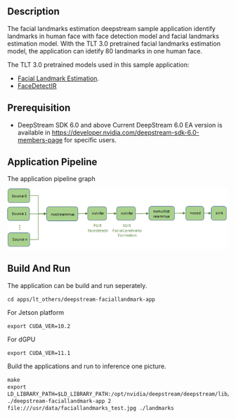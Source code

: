 ## Description
The facial landmarks estimation deepstream sample application identify landmarks in human face with face detection model and facial landmarks estimation model.
With the TLT 3.0 pretrained facial landmarks estimation model, the application can idetify 80 landmarks in one human face.

The TLT 3.0 pretrained models used in this sample application:
* [Facial Landmark Estimation](https://ngc.nvidia.com/catalog/models/nvidia:tlt_fpenet).
* [FaceDetectIR](https://ngc.nvidia.com/catalog/models/nvidia:tlt_facedetectir)

## Prerequisition

* DeepStream SDK 6.0 and above
  Current DeepStream 6.0 EA version is available in https://developer.nvidia.com/deepstream-sdk-6.0-members-page for specific users.

## Application Pipeline
The application pipeline graph

![faciallandmarks application pipeline](faciallandmarks_pipeline.png)

## Build And Run
The application can be build and run seperately.

```
cd apps/lt_others/deepstream-faciallandmark-app
```

For Jetson platform
```
export CUDA_VER=10.2
```

For dGPU
```
export CUDA_VER=11.1
```

Build the applications and run to inference one picture.
```
make
export LD_LIBRARY_PATH=$LD_LIBRARY_PATH:/opt/nvidia/deepstream/deepstream/lib/cvcore_libs
./deepstream-faciallandmark-app 2 file:///usr/data/faciallandmarks_test.jpg ./landmarks
```

##